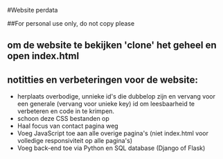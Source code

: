 #Website perdata

##For personal use only, do not copy please

## om de website te bekijken 'clone' het geheel en open index.html 

## notitties en verbeteringen voor de website:
* herplaats overbodige, unnieke id's die dubbelop zijn en vervang voor een generale (vervang voor unieke key) id om leesbaarheid te verbeteren en code in te krimpen. 
* schoon deze CSS bestanden op
* Haal focus van contact pagina weg
* Voeg JavaScript toe aan alle overige pagina's (niet index.html voor volledige responsiviteit op alle pagina's)
* Voeg back-end toe via Python en SQL database (Django of Flask)
